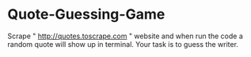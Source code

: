 # Quote-Guessing-Game
Scrape " http://quotes.toscrape.com " website and when run the code a random quote will show up in terminal. Your task is to guess the writer.
